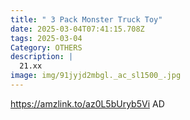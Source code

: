 ```yaml
---
title: " 3 Pack Monster Truck Toy"
date: 2025-03-04T07:41:15.708Z
tags: 2025-03-04
Category: OTHERS
description: |
  21.xx
image: img/91jyjd2mbgl._ac_sl1500_.jpg
---
```

https://amzlink.to/az0L5bUryb5Vi
AD